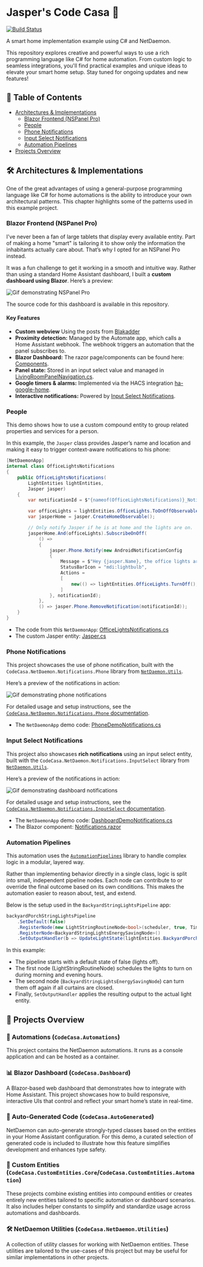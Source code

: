 # Jasper's Code Casa 🏡

[![Build Status](https://github.com/DevJasperNL/CodeCasa/actions/workflows/ci-build-and-test.yml/badge.svg)](https://github.com/DevJasperNL/CodeCasa/actions/workflows/ci-build-and-test.yml)

A smart home implementation example using C# and NetDaemon.

This repository explores creative and powerful ways to use a rich programming language like C# for home automation. From custom logic to seamless integrations, you'll find practical examples and unique ideas to elevate your smart home setup. Stay tuned for ongoing updates and new features!

## 📖 Table of Contents  
- [Architectures & Implementations](#🛠️-architectures--implementations)
    - [Blazor Frontend (NSPanel Pro)](#blazor-frontend-nspanel-pro)
    - [People](#people)
    - [Phone Notifications](#phone-notifications)
    - [Input Select Notifications](#input-select-notifications)
    - [Automation Pipelines](#automation-pipelines)
- [Projects Overview](#🔧-projects-overview)

## 🛠️ Architectures & Implementations

One of the great advantages of using a general-purpose programming language like C# for home automations is the ability to introduce your own architectural patterns. This chapter highlights some of the patterns used in this example project.

### Blazor Frontend (NSPanel Pro)

I've never been a fan of large tablets that display every available entity. Part of making a home "smart" is tailoring it to show only the information the inhabitants actually care about. That’s why I opted for an NSPanel Pro instead.

It was a fun challenge to get it working in a smooth and intuitive way. Rather than using a standard Home Assistant dashboard, I built a **custom dashboard using Blazor**. Here’s a preview:

![Gif demonstrating NSPanel Pro](img/nspanel_pro_demo.gif "NSPanel Pro demo")

The source code for this dashboard is available in this repository.  

#### Key Features
- **Custom webview** Using the posts from [Blakadder](https://blakadder.com/nspanel-pro-sideload/)
- **Proximity detection:** Managed by the Automate app, which calls a Home Assistant webhook. The webhook triggers an automation that the panel subscribes to.
- **Blazor Dashboard:** The razor page/components can be found here: [Components](src/CodeCasa.Dashboard/Components).
- **Panel state:** Stored in an input select value and managed in [LivingRoomPanelNavigation.cs](src/CodeCasa.Automations/Apps/Dashboard/LivingRoomPanelNavigation.cs).
- **Google timers & alarms:** Implemented via the HACS integration [ha-google-home](https://github.com/leikoilja/ha-google-home).
- **Interactive notifications:** Powered by [Input Select Notifications](#input-select-notifications).

### People

This demo shows how to use a custom compound entity to group related properties and services for a person.

In this example, the `Jasper` class provides Jasper’s name and location and making it easy to trigger context-aware notifications to his phone:

```cs
[NetDaemonApp]
internal class OfficeLightsNotifications
{
    public OfficeLightsNotifications(
        LightEntities lightEntities,
        Jasper jasper)
    {
        var notificationId = $"{nameof(OfficeLightsNotifications)}_Notification"; // Note: Using an ID that is consistent between runs also ensures that old notifications are removed/replaced on phones when the app is reloaded.

        var officeLights = lightEntities.OfficeLights.ToOnOffObservable();
        var jasperHome = jasper.CreateHomeObservable();

        // Only notify Jasper if he is at home and the lights are on.
        jasperHome.And(officeLights).SubscribeOnOff(
            () =>
            {
                jasper.Phone.Notify(new AndroidNotificationConfig
                {
                    Message = $"Hey {jasper.Name}, the office lights are on!",
                    StatusBarIcon = "mdi:lightbulb",
                    Actions =
                    [
                        new(() => lightEntities.OfficeLights.TurnOff(), "Click here to turn them off.")
                    ]
                }, notificationId);
            },
            () => jasper.Phone.RemoveNotification(notificationId));
    }
}
```

- The code from this `NetDaemonApp`: [OfficeLightsNotifications.cs](src/CodeCasa.Automations/Apps/Notifications/OfficeLightsNotifications.cs)
- The custom Jasper entity: [Jasper.cs](src/CodeCasa.CustomEntities.Automation/People/Jasper.cs)

### Phone Notifications

This project showcases the use of phone notification, built with the `CodeCasa.NetDaemon.Notifications.Phone` library from [`NetDaemon.Utils`](https://github.com/DevJasperNL/NetDaemon.Utils).

Here’s a preview of the notifications in action:

![Gif demonstrating phone notifications](img/phone_notification_demo.gif "Phone Notifications")

For detailed usage and setup instructions, see the [`CodeCasa.NetDaemon.Notifications.Phone` documentation](https://github.com/DevJasperNL/NetDaemon.Utils?tab=readme-ov-file#codecasanetdaemonnotificationsphone).

- The `NetDaemonApp` demo code: [PhoneDemoNotifications.cs](src/CodeCasa.Automations/Apps/Notifications/PhoneDemoNotifications.cs)

### Input Select Notifications

This project also showcases **rich notifications** using an input select entity, built with the `CodeCasa.NetDaemon.Notifications.InputSelect` library from [`NetDaemon.Utils`](https://github.com/DevJasperNL/NetDaemon.Utils).

Here’s a preview of the notifications in action:

![Gif demonstrating dashboard notifications](img/blazor_dashboard_notification_demo.gif "Dashboard Notifications")

For detailed usage and setup instructions, see the [`CodeCasa.NetDaemon.Notifications.InputSelect` documentation](https://github.com/DevJasperNL/NetDaemon.Utils?tab=readme-ov-file#codecasanetdaemonnotificationsinputselect).

- The `NetDaemonApp` demo code: [DashboardDemoNotifications.cs](src/CodeCasa.Automations/Apps/Notifications/DashboardDemoNotifications.cs)
- The Blazor component: [Notifications.razor](src/CodeCasa.Dashboard/Components/Dashboard/Notifications.razor)

### Automation Pipelines

This automation uses the [`AutomationPipelines`](https://github.com/DevJasperNL/CodeCasa.Libraries) library to handle complex logic in a modular, layered way.

Rather than implementing behavior directly in a single class, logic is split into small, independent pipeline nodes. Each node can contribute to or override the final outcome based on its own conditions. This makes the automation easier to reason about, test, and extend.

Below is the setup used in the `BackyardStringLightsPipeline` app:

```cs
backyardPorchStringLightsPipeline
    .SetDefault(false)
    .RegisterNode(new LightStringRoutineNode<bool>(scheduler, true, TimeSpan.Zero))
    .RegisterNode<BackyardStringLightsEnergySavingNode>()
    .SetOutputHandler(b => UpdateLightState(lightEntities.BackyardPorchStringLights, b));
```

In this example:
- The pipeline starts with a default state of false (lights off).
- The first node (LightStringRoutineNode) schedules the lights to turn on during morning and evening hours.
- The second node (`BackyardStringLightsEnergySavingNode`) can turn them off again if all curtains are closed.
- Finally, `SetOutputHandler` applies the resulting output to the actual light entity.

## 🔧 Projects Overview

### 🤖 Automations (`CodeCasa.Automations`)

This project contains the NetDaemon automations. It runs as a console application and can be hosted as a container.

### 📊 Blazor Dashboard (`CodeCasa.Dashboard`)

A Blazor-based web dashboard that demonstrates how to integrate with Home Assistant. This project showcases how to build responsive, interactive UIs that control and reflect your smart home’s state in real-time.

### 🧬 Auto-Generated Code (`CodeCasa.AutoGenerated`)

NetDaemon can auto-generate strongly-typed classes based on the entities in your Home Assistant configuration. For this demo, a curated selection of generated code is included to illustrate how this feature simplifies development and enhances type safety.

### 🧩 Custom Entities (`CodeCasa.CustomEntities.Core`/`CodeCasa.CustomEntities.Automation`)

These projects combine existing entities into compound entities or creates entirely new entities tailored to specific automation or dashboard scenarios. It also includes helper constants to simplify and standardize usage across automations and dashboards.

### 🛠️ NetDaemon Utilities (`CodeCasa.NetDaemon.Utilities`)

A collection of utility classes for working with NetDaemon entities. These utilities are tailored to the use-cases of this project but may be useful for similar implementations in other projects.
